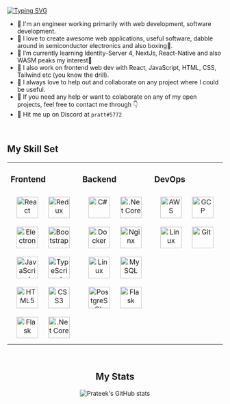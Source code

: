 [![Typing SVG](http://readme-typing-svg.herokuapp.com?font=Tahoma&color=6D71FF&size=30&lines=%F0%9F%91%8B+Hi+there%2C+I'm+Prateek)](https://git.io/typing-svg)
- 🍌 I'm an engineer working primarily with web development, software development.
- 🍇 I love to create awesome web applications, useful software, dabble around in semiconductor electronics and also boxing🥊.
- 🥝 I’m currently learning Identity-Server 4, NextJs, React-Native and also WASM peaks my interest🤔
- 🍍 I also work on frontend web dev with React, JavaScript, HTML, CSS, Tailwind etc (you know the drill).
- 🍎 I always love to help out and collaborate on any project where I could be useful. 
- 🥭 If you need any help or want to colaborate on any of my open projects, feel free to contact me through 👇
- 🍊 Hit me up on Discord at `pratt#5772`

<br />

## My Skill Set  
<table><tr><td valign="top" width="33%">

  
### Frontend  
<div align="center">
<img style="margin: 10px" src="https://profilinator.rishav.dev/skills-assets/react-original-wordmark.svg" alt="React" height="50" />
<img style="margin: 10px" src="https://profilinator.rishav.dev/skills-assets/redux-original.svg" alt="Redux" height="50" />
<img style="margin: 10px" src="https://profilinator.rishav.dev/skills-assets/electron-original.svg" alt="Electron" height="50" />
<img style="margin: 10px" src="https://profilinator.rishav.dev/skills-assets/bootstrap-plain.svg" alt="Bootstrap" height="50" />
<img style="margin: 10px" src="https://profilinator.rishav.dev/skills-assets/javascript-original.svg" alt="JavaScript" height="50" />
<img style="margin: 10px" src="https://profilinator.rishav.dev/skills-assets/typescript-original.svg" alt="TypeScript" height="50" />
<img style="margin: 10px" src="https://profilinator.rishav.dev/skills-assets/html5-original-wordmark.svg" alt="HTML5" height="50" />
<img style="margin: 10px" src="https://profilinator.rishav.dev/skills-assets/css3-original-wordmark.svg" alt="CSS3" height="50" />
<img style="margin: 10px" src="https://profilinator.rishav.dev/skills-assets/flask.png" alt="Flask" height="50" />
<img style="margin: 10px" src="https://profilinator.rishav.dev/skills-assets/dotnetcore.png" alt=".Net Core" height="50" />
</div>

</td><td valign="top" width="33%">


### Backend  
<div align="center">
<img style="margin: 10px" src="https://profilinator.rishav.dev/skills-assets/csharp-original.svg" alt="C#" height="50" />  
<img style="margin: 10px" src="https://profilinator.rishav.dev/skills-assets/dotnetcore.png" alt=".Net Core" height="50" />  
<img style="margin: 10px" src="https://profilinator.rishav.dev/skills-assets/docker-original-wordmark.svg" alt="Docker" height="50" />
<img style="margin: 10px" src="https://profilinator.rishav.dev/skills-assets/nginx-original.svg" alt="Nginx" height="50" />
<img style="margin: 10px" src="https://profilinator.rishav.dev/skills-assets/linux-original.svg" alt="Linux" height="50" />  
<img style="margin: 10px" src="https://profilinator.rishav.dev/skills-assets/mysql-original-wordmark.svg" alt="MySQL" height="50" />
<img style="margin: 10px" src="https://profilinator.rishav.dev/skills-assets/postgresql-original-wordmark.svg" alt="PostgreSQL" height="50" />     
<img style="margin: 10px" src="https://profilinator.rishav.dev/skills-assets/flask.png" alt="Flask" height="50" />    
</div>

</td><td valign="top" width="33%">


### DevOps  
<div align="center">  
<img style="margin: 10px" src="https://profilinator.rishav.dev/skills-assets/amazonwebservices-original-wordmark.svg" alt="AWS" height="50" />
<img style="margin: 10px" src="https://profilinator.rishav.dev/skills-assets/google_cloud-icon.svg" alt="GCP" height="50" />
<img style="margin: 10px" src="https://profilinator.rishav.dev/skills-assets/linux-original.svg" alt="Linux" height="50" />  
<img style="margin: 10px" src="https://profilinator.rishav.dev/skills-assets/git-scm-icon.svg" alt="Git" height="50" />  
</div>

</td></tr></table> 

<br />

<div align="center">
  <h2>My Stats</h2>

![Prateek's GitHub stats](https://github-readme-stats.vercel.app/api?username=prateek332&show_icons=true&theme=radical)
</div>




<!-- [![Top Langs](https://github-readme-stats.vercel.app/api/top-langs/?username=prateek332&layout=compact)](https://github.com/prateek332/github-readme-stats) -->
<!---
prateek332/prateek332 is a ✨ special ✨ repository because its `README.md` (this file) appears on your GitHub profile.
You can click the Preview link to take a look at your changes.
--->
